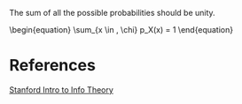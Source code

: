 The sum of all the possible probabilities should be unity.

\begin{equation}
\sum_{x \in \, \chi} p_X(x) = 1
\end{equation}

# References

[Stanford Intro to Info Theory](https://web.stanford.edu/~montanar/RESEARCH/BOOK/partA.pdf)